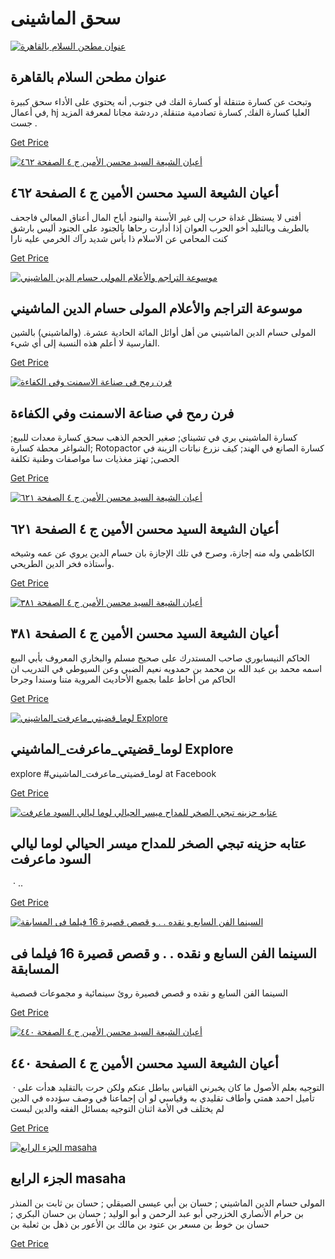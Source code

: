 # سحق الماشينى
<a href="https://mnn.zoosnet.net/LR/Chatpre.aspx?id=MNN94995150&p=https://vbl.co.za/" target="_blank">![عنوان مطحن السلام بالقاهرة](https://raw.githubusercontent.com/gcmcrusher/imgs/main/217.jpg)</a>
## عنوان مطحن السلام بالقاهرة
وتبحث عن كسارة متنقلة أو كسارة الفك في جنوب, أنه يحتوي على الأداء سحق كبيرة في أعمال, hj العليا كسارة الفك, كسارة تصادمية متنقلة, دردشة مجانا لمعرفة المزيد جست .
<a href="https://mnn.zoosnet.net/LR/Chatpre.aspx?id=MNN94995150&p=https://vbl.co.za/" target="_blank">Get Price</a>
<a href="https://mnn.zoosnet.net/LR/Chatpre.aspx?id=MNN94995150&p=https://vbl.co.za/" target="_blank">![أعيان الشيعة السيد محسن الأمين ج ٤ الصفحة ٤٦٢](https://raw.githubusercontent.com/gcmcrusher/imgs/main/807.jpg)</a>
## أعيان الشيعة السيد محسن الأمين ج ٤ الصفحة ٤٦٢
أفتى لا يستظل غداة حرب  إلى غير الأسنة والبنود أباح المال أعناق المعالي  فاجحف بالطريف وبالتليد أخو الحرب العوان إذا أدارت  رحاها بالجنود على الجنود أليس بارشق كنت المحامي  عن الاسلام ذا بأس شديد رآك الخرمي عليه نارا 
<a href="https://mnn.zoosnet.net/LR/Chatpre.aspx?id=MNN94995150&p=https://vbl.co.za/" target="_blank">Get Price</a>
<a href="https://mnn.zoosnet.net/LR/Chatpre.aspx?id=MNN94995150&p=https://vbl.co.za/" target="_blank">![موسوعة التراجم والأعلام المولى حسام الدين الماشيني](https://raw.githubusercontent.com/gcmcrusher/imgs/main/507.jpg)</a>
## موسوعة التراجم والأعلام المولى حسام الدين الماشيني
المولى حسام الدين الماشيني من أهل أوائل المائة الحادية عشرة. (والماشيني) بالشين الفارسية لا أعلم هذه النسبة إلى أي شيء.
<a href="https://mnn.zoosnet.net/LR/Chatpre.aspx?id=MNN94995150&p=https://vbl.co.za/" target="_blank">Get Price</a>
<a href="https://mnn.zoosnet.net/LR/Chatpre.aspx?id=MNN94995150&p=https://vbl.co.za/" target="_blank">![فرن رمح في صناعة الاسمنت وفي الكفاءة](https://raw.githubusercontent.com/gcmcrusher/imgs/main/190.jpg)</a>
## فرن رمح في صناعة الاسمنت وفي الكفاءة
كسارة الماشيني بري في تشيناي; صغير الحجم الذهب سحق كسارة معدات للبيع; الشواغر محطة كسارة; Rotopactor كسارة الصانع في الهند; كيف نزرع نباتات الزينة في الحصى; تهتز مغذيات سا مواصفات وطنية تكلفة
<a href="https://mnn.zoosnet.net/LR/Chatpre.aspx?id=MNN94995150&p=https://vbl.co.za/" target="_blank">Get Price</a>
<a href="https://mnn.zoosnet.net/LR/Chatpre.aspx?id=MNN94995150&p=https://vbl.co.za/" target="_blank">![أعيان الشيعة السيد محسن الأمين ج ٤ الصفحة ٦٢١](https://raw.githubusercontent.com/gcmcrusher/imgs/main/122.jpg)</a>
## أعيان الشيعة السيد محسن الأمين ج ٤ الصفحة ٦٢١
الكاظمي وله منه إجازة، وصرح في تلك الإجازة بان حسام الدين يروي عن عمه وشيخه وأستاذه فخر الدين الطريحي.
<a href="https://mnn.zoosnet.net/LR/Chatpre.aspx?id=MNN94995150&p=https://vbl.co.za/" target="_blank">Get Price</a>
<a href="https://mnn.zoosnet.net/LR/Chatpre.aspx?id=MNN94995150&p=https://vbl.co.za/" target="_blank">![أعيان الشيعة السيد محسن الأمين ج ٤ الصفحة ٣٨١](https://raw.githubusercontent.com/gcmcrusher/imgs/main/670.jpg)</a>
## أعيان الشيعة السيد محسن الأمين ج ٤ الصفحة ٣٨١
الحاكم النيسابوري صاحب المستدرك على صحيح مسلم والبخاري المعروف بأبي البيع اسمه محمد بن عبد الله بن محمد بن حمدويه نعيم الضبي وعن السيوطي في التدريب ان الحاكم من أحاط علما بجميع الأحاديث المروية متنا وسندا وجرحا 
<a href="https://mnn.zoosnet.net/LR/Chatpre.aspx?id=MNN94995150&p=https://vbl.co.za/" target="_blank">Get Price</a>
<a href="https://mnn.zoosnet.net/LR/Chatpre.aspx?id=MNN94995150&p=https://vbl.co.za/" target="_blank">![لوما_قضيتي_ماعرفت_الماشيني‬‎ Explore](https://raw.githubusercontent.com/gcmcrusher/imgs/main/567.jpg)</a>
## لوما_قضيتي_ماعرفت_الماشيني‬‎ Explore
explore #‎لوما_قضيتي_ماعرفت_الماشيني‎ at Facebook
<a href="https://mnn.zoosnet.net/LR/Chatpre.aspx?id=MNN94995150&p=https://vbl.co.za/" target="_blank">Get Price</a>
<a href="https://mnn.zoosnet.net/LR/Chatpre.aspx?id=MNN94995150&p=https://vbl.co.za/" target="_blank">![عتابه حزينه تبجي الصخر للمداح ميسر الحيالي لوما ليالي السود ماعرفت ](https://raw.githubusercontent.com/gcmcrusher/imgs/main/331.jpg)</a>
## عتابه حزينه تبجي الصخر للمداح ميسر الحيالي لوما ليالي السود ماعرفت 
 · ..
<a href="https://mnn.zoosnet.net/LR/Chatpre.aspx?id=MNN94995150&p=https://vbl.co.za/" target="_blank">Get Price</a>
<a href="https://mnn.zoosnet.net/LR/Chatpre.aspx?id=MNN94995150&p=https://vbl.co.za/" target="_blank">![السينما الفن السابع و نقده . . و قصص قصيرة 16 فيلما فى المسابقة ](https://raw.githubusercontent.com/gcmcrusher/imgs/main/634.jpg)</a>
## السينما الفن السابع و نقده . . و قصص قصيرة 16 فيلما فى المسابقة 
السينما الفن السابع و نقده و قصص قصيرة روئ سينمائية و مجموعات قصصية
<a href="https://mnn.zoosnet.net/LR/Chatpre.aspx?id=MNN94995150&p=https://vbl.co.za/" target="_blank">Get Price</a>
<a href="https://mnn.zoosnet.net/LR/Chatpre.aspx?id=MNN94995150&p=https://vbl.co.za/" target="_blank">![أعيان الشيعة السيد محسن الأمين ج ٤ الصفحة ٤٤٠](https://raw.githubusercontent.com/gcmcrusher/imgs/main/83.jpg)</a>
## أعيان الشيعة السيد محسن الأمين ج ٤ الصفحة ٤٤٠
 · التوجيه بعلم الأصول ما كان يخبرني القياس بباطل  عنكم ولكن حرت بالتقليد هدأت على تأميل احمد همتي  وأطاف تقليدي به وقياسي لو أن إجماعنا في وصف سؤدده  في الدين لم يختلف في الأمة اثنان التوجيه بمسائل الفقه والدين لبست 
<a href="https://mnn.zoosnet.net/LR/Chatpre.aspx?id=MNN94995150&p=https://vbl.co.za/" target="_blank">Get Price</a>
<a href="https://mnn.zoosnet.net/LR/Chatpre.aspx?id=MNN94995150&p=https://vbl.co.za/" target="_blank">![الجزء الرابع‏ masaha](https://raw.githubusercontent.com/gcmcrusher/imgs/main/410.jpg)</a>
## الجزء الرابع‏ masaha
المولى حسام الدين الماشيني ; حسان بن أبي عيسى الصيقلي ; حسان بن ثابت بن المنذر بن حرام الأنصاري الخزرجي أبو عبد الرحمن و أبو الوليد ; حسان بن حسان البكري ; حسان بن خوط بن مسعر بن عتود بن مالك بن الأعور بن ذهل بن ثعلبة بن 
<a href="https://mnn.zoosnet.net/LR/Chatpre.aspx?id=MNN94995150&p=https://vbl.co.za/" target="_blank">Get Price</a>
